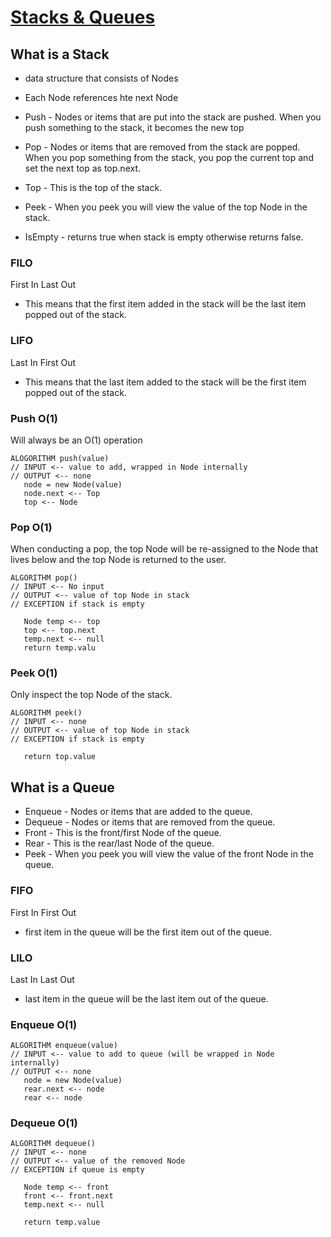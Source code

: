 # [Stacks & Queues](https://codefellows.github.io/common_curriculum/data_structures_and_algorithms/Code_401/class-10/resources/stacks_and_queues.html)

## What is a Stack

- data structure that consists of Nodes
- Each Node references hte next Node

- Push - Nodes or items that are put into the stack are pushed. When you push something to the stack, it becomes the new top
- Pop - Nodes or items that are removed from the stack are popped. When you pop something from the stack, you pop the current top and set the next top as top.next.
- Top - This is the top of the stack.
- Peek - When you peek you will view the value of the top Node in the stack. 
- IsEmpty - returns true when stack is empty otherwise returns false.

### FILO
First In Last Out

- This means that the first item added in the stack will be the last item popped out of the stack.

### LIFO
Last In First Out

- This means that the last item added to the stack will be the first item popped out of the stack.

### Push O(1)

Will always be an O(1) operation
```
ALOGORITHM push(value)
// INPUT <-- value to add, wrapped in Node internally
// OUTPUT <-- none
   node = new Node(value)
   node.next <-- Top
   top <-- Node
```

### Pop O(1)
When conducting a pop, the top Node will be re-assigned to the Node that lives below and the top Node is returned to the user.

```
ALGORITHM pop()
// INPUT <-- No input
// OUTPUT <-- value of top Node in stack
// EXCEPTION if stack is empty

   Node temp <-- top
   top <-- top.next
   temp.next <-- null
   return temp.valu
```

### Peek O(1)

Only inspect the top Node of the stack.

```
ALGORITHM peek()
// INPUT <-- none
// OUTPUT <-- value of top Node in stack
// EXCEPTION if stack is empty

   return top.value
```

## What is a Queue

- Enqueue - Nodes or items that are added to the queue.
- Dequeue - Nodes or items that are removed from the queue. 
- Front - This is the front/first Node of the queue.
- Rear - This is the rear/last Node of the queue.
- Peek - When you peek you will view the value of the front Node in the queue. 

### FIFO
First In First Out

- first item in the queue will be the first item out of the queue.

### LILO
Last In Last Out

- last item in the queue will be the last item out of the queue.

### Enqueue O(1)

```
ALGORITHM enqueue(value)
// INPUT <-- value to add to queue (will be wrapped in Node internally)
// OUTPUT <-- none
   node = new Node(value)
   rear.next <-- node
   rear <-- node
```

### Dequeue O(1)

```
ALGORITHM dequeue()
// INPUT <-- none
// OUTPUT <-- value of the removed Node
// EXCEPTION if queue is empty

   Node temp <-- front
   front <-- front.next
   temp.next <-- null

   return temp.value
```
